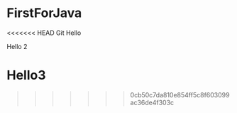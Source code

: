 # FirstForJava
<<<<<<< HEAD
Git
Hello

Hello 2

Hello3
=======
>>>>>>> 0cb50c7da810e854ff5c8f603099ac36de4f303c
